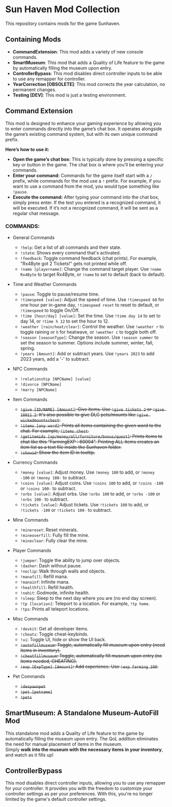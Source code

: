 ﻿# Sun Haven Mod Collection

This repository contains mods for the game Sunhaven.

## Containing Mods
* **CommandExtension**: This mod adds a variety of new console commands.
* **SmartMuseum**: This mod that adds a Quality of Life feature to the game by automatically filling the museum upon entry.
* **ControllerBypass**: This mod disables direct controller inputs to be able to use any remapper for controller.
* **YearCorrection [OBSOLETE]**: This mod corrects the year calculation, no permanent changes.
* **Testing [DEV]**: This mod is just a testing environment.

## Command Extension
This mod is designed to enhance your gaming experience by allowing you to enter commands directly into the game’s chat box. It operates alongside the game’s existing command system, but with its own unique command prefix.  

**Here’s how to use it:**

* **Open the game’s chat box:**
This is typically done by pressing a specific key or button in the game. The chat box is where you’ll be entering your commands.
* **Enter your command:** Commands for the game itself start with a `/` prefix, while commands for the mod use a `!` prefix. For example, if you want to use a command from the mod, you would type something like `!pause`.
* **Execute the command:** After typing your command into the chat box, simply press enter. If the text you entered is a recognized command, it will be executed. If it’s not a recognized command, it will be sent as a regular chat message.

### COMMANDS:
* General Commands
  * `!help`: Get a list of all commands and their state.
  * `!state`: Shows every command that's activated.
  * `!feedback`: Toggle command feedback (chat prints). For example, "Rx4Byte got 2 Tickets!" gets not printed while off.
  * `!name [playername]`: Change the command target player. Use `!name Rx4Byte` to target Rx4Byte, or `!name` to set to default (back to default).

* Time and Weather Commands
  * `!pause`: Toggle to pause/resume time.
  * `!timespeed [value]`: Adjust the speed of time. Use `!timespeed 60` for one hour per in-game day, `!timespeed reset` to reset to default, or `!timespeed` to toggle On/Off.
  * `!time [hour/day] [value]`: Set the time. Use `!time day 14` to set to day 14, or `!time h 12` to set the hour to 12.
  * `!weather [rain/heat/clear]`: Control the weather. Use `!weather r` to toggle raining or `h` for heatwave, or `!weather c` to toggle both off.
  * `!season [seasonType]`: Change the season. Use `!season summer` to set the season to summer. Options include summer, winter, fall, spring.
  * `!years [Amount]`: Add or subtract years. Use `!years 2023` to add 2023 years, add a '-' to subtract.

* NPC Commands
  * `!relationship [NPCName] [value]`
  * `!divorce [NPCName]`
  * `!marry [NPCName]`

* Item Commands
  * ~~`!give [ID/NAME] [Amount]`: Give items. Use `!give tickets 2` or `!give 18011 2`. It's also possible to give DLC pets/mounts like `!give wickedmountschest`.~~
  * ~~`!items [any word]`: Prints all items containing the given word to the chat. For example, `!items chest`.~~
  * ~~`!getitemids [xp/money/all/furniture/bonus/quest]`: Prints items to chat like this "FarmingEXP : 60004". Printing ALL items creates an item list as a text file inside the Sunhaven folder.~~
  * ~~`!showid`: Show the item ID in tooltip.~~

* Currency Commands
  * `!money [value]`: Adjust money. Use `!money 100` to add, or `!money -100` or `!money 100-` to subtract.
  * `!coins [value]`: Adjust coins. Use `!coins 100` to add, or `!coins -100` or `!coins 100-` to subtract.
  * `!orbs [value]`: Adjust orbs. Use `!orbs 100` to add, or `!orbs -100` or `!orbs 100-` to subtract.
  * `!tickets [value]`: Adjust tickets. Use `!tickets 100` to add, or `!tickets -100` or `!tickets 100-` to subtract.

* Mine Commands
  * `!minereset`: Reset minerals.
  * `!mineoverfill`: Fully fill the mine.
  * `!mineclear`: Fully clear the mine.

* Player Commands
  * `!jumper`: Toggle the ability to jump over objects.
  * `!dasher`: Dash without pause.
  * `!noclip`: Walk through walls and objects.
  * `!manafill`: Refill mana.
  * `!manainf`: Infinite mana.
  * `!healthfill`: Refill health.
  * `!nohit`: Godmode, infinite health.
  * `!sleep`: Sleep to the next day where you are (no end day screen).
  * `!tp [location]`: Teleport to a location. For example, `!tp home`.
  * `!tps`: Prints all teleport locations.

* Misc Commands
  * `!devkit`: Get all developer items.
  * `!cheats`: Toggle cheat-keybinds.
  * `!ui`: Toggle UI, hide or show the UI back.
  * ~~`!autofillmuseum`: Toggle, automatically fill museum upon entry (need items in inventory).~~
  * ~~`!cheatfillmuseum`: Toggle, automatically fill museum upon entry (no items needed, CHEATING).~~
  * ~~`!exp [ExpType] [Amount]`: Add experience. Use `!exp farming 100`.~~

* Pet Commands
  * ~~`!despawnpet`~~
  * ~~`!pet [petname]`~~
  * ~~`!pets`~~

## SmartMuseum: A Standalone Museum-AutoFill Mod
This standalone mod adds a Quality of Life feature to the game by automatically filling the museum upon entry. The QoL addition eliminates the need for manual placement of items in the museum.  
Simply **walk into the museum with the necessary items in your inventory**, and watch as it fills up!

## ControllerBypass
This mod disables direct controller inputs, allowing you to use any remapper for your controller. It provides you with the freedom to customize your controller settings as per your preferences. With this, you're no longer limited by the game's default controller settings.
